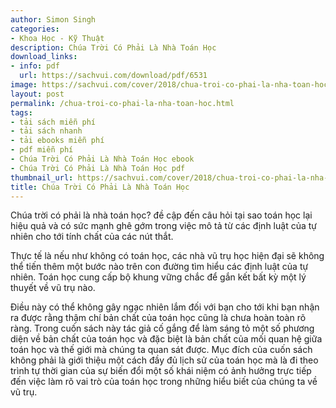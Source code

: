 ```yaml
---
author: Simon Singh
categories:
- Khoa Học - Kỹ Thuật
description: Chúa Trời Có Phải Là Nhà Toán Học
download_links:
- info: pdf
  url: https://sachvui.com/download/pdf/6531
image: https://sachvui.com/cover/2018/chua-troi-co-phai-la-nha-toan-hoc.jpg
layout: post
permalink: /chua-troi-co-phai-la-nha-toan-hoc.html
tags:
- tải sách miễn phí
- tải sách nhanh
- tải ebooks miễn phí
- pdf miễn phí
- Chúa Trời Có Phải Là Nhà Toán Học ebook
- Chúa Trời Có Phải Là Nhà Toán Học pdf
thumbnail_url: https://sachvui.com/cover/2018/chua-troi-co-phai-la-nha-toan-hoc.jpg
title: Chúa Trời Có Phải Là Nhà Toán Học
---
```


 <div class="item-desc text-justify"> <p>Chúa trời có phải là nhà toán học? đề cập đến câu hỏi tại sao toán học lại hiệu quả và có sức mạnh ghê gớm trong việc mô tả từ các định luật của tự nhiên cho tới tính chất của các nút thắt.</p><p>Thực tế là nếu như không có toán học, các nhà vũ trụ học hiện đại sẽ không thể tiến thêm một bước nào trên con đường tìm hiểu các định luật của tự nhiên. Toán học cung cấp bộ khung vững chắc để gắn kết bất kỳ một lý thuyết về vũ trụ nào.</p><p>Điều này có thể không gây ngạc nhiên lắm đối với bạn cho tới khi bạn nhận ra được rằng thậm chí bản chất của toán học cũng là chưa hoàn toàn rõ ràng. Trong cuốn sách này tác giả cố gắng để làm sáng tỏ một số phương diện về bản chất của toán học và đặc biệt là bản chất của mối quan hệ giữa toán học và thế giới mà chúng ta quan sát được. Mục đích của cuốn sách không phải là giới thiệu một cách đầy đủ lịch sử của toán học mà là đi theo trình tự thời gian của sự biến đổi một số khái niệm có ảnh hưởng trực tiếp đến việc làm rõ vai trò của toán học trong những hiểu biết của chúng ta về vũ trụ.</p> </div>